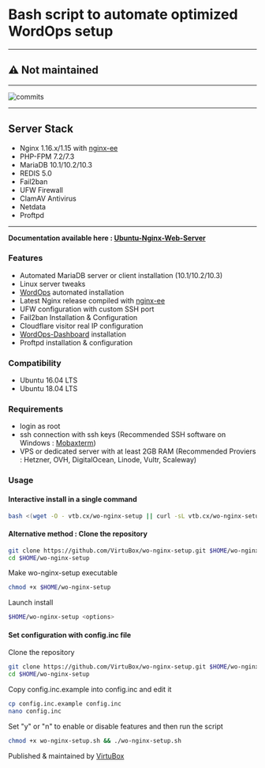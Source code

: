 # Bash script to automate optimized WordOps setup

---

## :warning: Not maintained 

---

![commits](https://img.shields.io/github/last-commit/virtubox/wo-nginx-setup.svg?style=flat)

* * *

## Server Stack

- Nginx 1.16.x/1.15 with [nginx-ee](https://virtubox.github.io/nginx-ee/)
- PHP-FPM 7.2/7.3
- MariaDB 10.1/10.2/10.3
- REDIS 5.0
- Fail2ban
- UFW Firewall
- ClamAV Antivirus
- Netdata
- Proftpd

* * *

**Documentation available here : [Ubuntu-Nginx-Web-Server](https://virtubox.github.io/ubuntu-nginx-web-server/)**

### Features

- Automated MariaDB server or client installation (10.1/10.2/10.3)
- Linux server tweaks
- [WordOps](https://github.com/WordOps/WordOps) automated installation
- Latest Nginx release compiled with [nginx-ee](https://virtubox.github.io/nginx-ee/)
- UFW configuration with custom SSH port
- Fail2ban Installation & Configuration
- Cloudflare visitor real IP configuration
- [WordOps-Dashboard](https://github.com/WordOps/wordops-dashboard) installation
- Proftpd installation & configuration

### Compatibility

- Ubuntu 16.04 LTS
- Ubuntu 18.04 LTS

### Requirements

- login as root
- ssh connection with ssh keys (Recommended SSH software on Windows : [Mobaxterm](https://mobaxterm.mobatek.net/))
- VPS or dedicated server with at least 2GB RAM (Recommended Proviers : Hetzner, OVH, DigitalOcean, Linode, Vultr, Scaleway)

### Usage

#### Interactive install in a single command

```bash
bash <(wget -O - vtb.cx/wo-nginx-setup || curl -sL vtb.cx/wo-nginx-setup) -i
```

#### Alternative method : Clone the repository

```bash
git clone https://github.com/VirtuBox/wo-nginx-setup.git $HOME/wo-nginx-setup
cd $HOME/wo-nginx-setup
```

Make wo-nginx-setup executable

```bash
chmod +x $HOME/wo-nginx-setup
```

Launch install

```bash
$HOME/wo-nginx-setup <options>
```


#### Set configuration with config.inc file

Clone the repository

```bash
git clone https://github.com/VirtuBox/wo-nginx-setup.git $HOME/wo-nginx-setup
cd $HOME/wo-nginx-setup
```

Copy config.inc.example into config.inc and edit it

```bash
cp config.inc.example config.inc
nano config.inc
```

Set "y" or "n" to enable or disable features and then run the script

```bash
chmod +x wo-nginx-setup.sh && ./wo-nginx-setup.sh
```

Published & maintained by [VirtuBox](https://virtubox.net)
